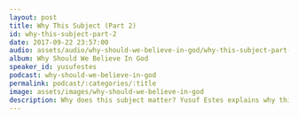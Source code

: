```yaml
---
layout: post
title: Why This Subject (Part 2)
id: why-this-subject-part-2
date: 2017-09-22 23:57:00
audio: assets/audio/why-should-we-believe-in-god/why-this-subject-part-2.mp3
album: Why Should We Believe In God
speaker_id: yusufestes
podcast: why-should-we-believe-in-god
permalink: podcast/:categories/:title
image: assets/images/why-should-we-believe-in-god
description: Why does this subject matter? Yusuf Estes explains why this subject is such crucial for every human being.
---
```

